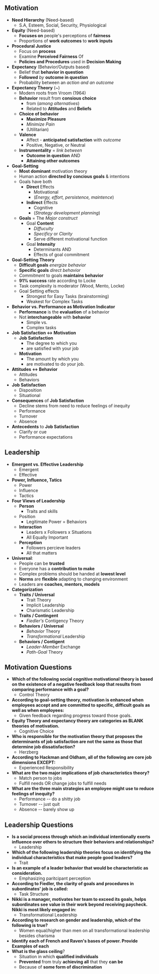 Motivation
----------
- **Need Hierarchy** (Need-based)
    * S.A, Esteem, Social, Security, Physiological
- **Equity** (Need-based)
    * **Focuses on** people's perceptions of **fairness**
    * Proportions of **work outcomes** to **work inputs**
- **Procedural Justice**
    * Focus on **process**
    * Examine **Perceived Fairness** Of
    * **Policies and Procedures** used in **Decision Making**
- **Expectancy** (Behavior/Outputs based)
    - Belief that **behavior in question**
    - **Followed** _by_ **outcome in question**
    - Probability between an _action and an outcome_
- **Expectancy Theory** (~)
    * Modern roots from Vroom (1964)
    * **Behavior** result from **consious choice** 
        - from (_among alternatives_)
        - Related to **Attitudes** and **Beliefs**
    * **Choice of behavior**
        - **Maximize Pleasure**
        - _Minimize Pain_
        * (Utilitarian)
    * **Valence**
        - Affect - **anticipated satisfaction** with _outcome_
        - Positive, Negative, or Neutral
    * **Instrumentality** = _link between_
        - **Outcome in question** AND
        - **Attaining other outcomes**
- **Goal-Setting**
    * **Most dominant** motivation theory
    * Human action **directed by concious goals** & intentions
    * Goals have both 
        - **Direct** Effects
            * Motivational
            * (_Energy, effort, persistence, maintence_)
        - **Indirect** Effects
            * Cognitive
            * (_Strategy development planning_)
    * **Goals** = The _Major construct_
        - Goal **Content**
            * _Diffuculty_
            * _Specificy_ or _Clarity_
            * Serve different motivational function
        - Goal **Intensity**
            * Determinants AND
            * Effects of goal commitment
- **Goal-Setting Theory**
    * **Difficult goals** _energize behavior_
    * **Specific goals** _direct behavior_
    * _Commitment_ to goals **maintains behavior**
    * **91% success** rate according to Locke
    * Task complexity is moderator (Wood, Mento, Locke)
    * Goal Setting effects 
        - Strongest for Easy Tasks (brainstorming)
        - Weakest for Complex Tasks
- **Behavior vs. Performance as Motivation Indicator**
    * **Performance** is the **evaluation** of a behavior
    * Not **interchangeable** with **behavior**
        - Simple vs. 
        - Complex tasks
- **Job Satisfaction <-> Motivation**
    * **Job Satisfaction**
        - The degree to which you 
        - are satisfied with your job
    * **Motivation**
        - The amount by which you
        - are motivated to do your job.
- **Attitudes <-> Behavior**
    * Attitudes
    * Behaviors
- **Job Satisfaction**
    * Disposition
    * Situational
- **Consequences** of **Job Satisfaction**
    * Decline stems from need to reduce feelings of inequity
    * Performance
    * Turnover
    * Absence
- **Antecedents** to **Job Satisfaction**
    * Clarify or cue 
    * Performance expectations


Leadership
----------
- **Emergent vs. Effective Leadership**
    * Emergent
    * Effective
- **Power, Influence, Tatics**
    * Power
    * Influence
    * Tactics
- **Four Views of Leadership**
    * **Person**
        - Traits and skills
    * Position
        - Legitimate Power = Behaviors
    * **Interaction**
        - Leaders x  Followers x Situations
        - All Equally Important
    * **Perception**
        - Followers percieve leaders 
        - All that matters
- **Universal**:
    * People can be **trusted**
    * Everyone has a **contribution to make**
    * Complex problems should be handed at **lowest level**
    * **Norms** are **flexible** adapting to changing environment 
    * Leaders are **coaches, mentors, models**
- **Categorization**
    * **Traits / Universal**
        - Trait Theory
        - Implicit Leadership
        - Charismatic Leadership
    * **Traits / Contingent**
        - _Fiedler's_ Contigency Theory
    * **Behaviors / Universal**
        - _Behavior_ Theory
        - _Transformational_ Leadership
    * **Behaviors / Contigent**
        - _Leader-Member_ Exchange
        - _Path-Goal_ Theory

Motivation Questions
--------------------
- **Which of the following social cognitive motivational theory is based on the existence of a negative feedback loop that results from comparing performance with a goal?**
    * Control Theory
- **According to goal-setting theory, motivation is enhanced when employees accept and are committed to specific, difficult goals as well as when employees:**
    * Given feedback regarding progress toward those goals.
- **Equity Theory and expectancy theory are categories as BLANK theories of motivation.**
    * Cognitive Choice
- **Who is responsible for the motivation theory that proposes the determinants of job satisfaction are not the same as those that determine job dissatisfaction?**
    * Herzberg
- **According to Hackman and Oldham, all of the following are core job dimensions EXCEPT:**
    * Experienced Responsibility
- **What are the two major implications of job characteristics theory?**
    * Match person to jobs
    * Fulfill needs OR change jobs to fulfill needs
- **What are the three main strategies an employee might use to reduce feelings of inequity?**
    * Performance -- do a shitty job
    * Turnover -- just quit
    * Absence -- barely show up


Leadership Questions
--------------------
- **Is a social process through which an individual intentionally exerts influence over others to structure their behaviors and relationships?**
    * Leadership
- **Which of the following leadership theories focus on identifying the individual characteristics that make people good leaders?**
    * Trait
- **Is an example of a leader behavior that would be characteristic as consideration.**
    * Emphasizing paritcipant perception
- **According to Fiedler, the clarity of goals and procedures in subordinates' job is called:**
    * Task Structure
- **Nikki is a manager, motivates her team to exceed its goals, helps subordinates see value in their work beyond receiving paycheck. Nikki is most likely engaged in:**
    * Transformational Leadership
- **According to research on gender and leadership, which of the following is true?**
    * Women equal/higher than men on all transformational leadership besides charisma
- **Identify each of French and Raven's bases of power. Provide Examples of each**
- **What is the glass ceiling**?
    * Situation in which **qualified individuals** 
    * **Prevented** from truly **achieving all** that they **can be**
    * Because of **some form of discrimination**
